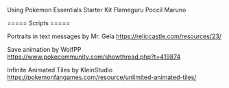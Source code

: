 Using Pokemon Essentials Starter Kit
Flameguru
Poccil
Maruno

===== Scripts =====

Portraits in text messages by Mr. Gela
https://reliccastle.com/resources/23/

Save animation by WolfPP
https://www.pokecommunity.com/showthread.php?t=419874

Infinite Animated Tiles by KleinStudio
https://pokemonfangames.com/resource/unlimited-animated-tiles/
